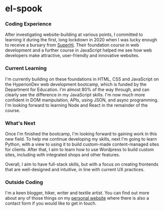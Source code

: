 # el-spook

### Coding Experience

After investigating website-building at various points, I committed to learning it during the first, long lockdown in 2020 when I was lucky enough to receive a bursary from [SuperHi](https://www.superhi.com). Their foundation course in web development and a further course in JavaScript helped me see how web developers make attractive, user-friendly and innovative websites.

### Current Learning

I'm currently building on these foundations in HTML, CSS and JavaScript on the HyperionDev web development bootcamp, which is funded by the Department for Education. I'm almost 80% of the way through, and can clearly see the difference in my JavaScript skills. I'm now much more confident in DOM manipulation, APIs, using JSON, and async programming. I'm looking forward to learning Node and React in the remainder of the course.

### What's Next

Once I'm finished the bootcamp, I'm looking forward to gaining work in this new field. To help me continue developing my skills, next I'm going to learn Python, with a view to using it to build custom-made content-managed sites for clients. After that, I aim to learn how to use Wordpress to build custom sites, including with integrated shops and other features. 

Overall, I aim to have full-stack skills, but with a focus on creating frontends that are well-designed and intuitive, in line with current UX practices.

### Outside Coding

I'm a keen blogger, hiker, writer and textile artist. You can find out more about any of those things on my [personal website](https://www.jessghost.com/) where there is also a contact form if you would like to get in touch.
